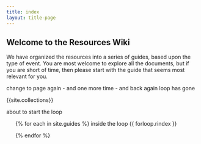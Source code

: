 ```yaml
---
title: index
layout: title-page
---
```

## Welcome to the Resources Wiki

We have organized the resources into a series of guides, based upon the type of event. You are most welcome to explore all the documents, but if you are short of time, then please start with the guide that seems most relevant for you.

change to page again - and one more time - and back again
loop has gone

{{site.collections}}

about to start the loop
<ul>
{% for each in site.guides %}
inside the loop
{{ forloop.rindex }}

{% endfor %}
</ul>